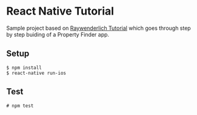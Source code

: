 # React Native Tutorial

Sample project based on [Raywenderlich Tutorial](https://www.raywenderlich.com/126063/react-native-tutorial) which goes through step by step buiding of a Property Finder app.

## Setup
```
$ npm install
$ react-native run-ios
```

## Test
```
# npm test
```
